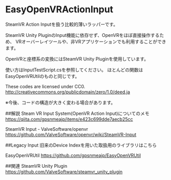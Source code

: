 # EasyOpenVRActionInput

SteamVR Action Inputを扱う比較的薄いラッパーです。

SteamVR Unity PluginのInput機能に依存せず、OpenVRをほぼ直接操作するため、
VRオーバーレイツールや、非VRアプリケーションでも利用することができます。

OpenVRと座標系の変換にはSteamVR Unity Pluginを使用しています。

使い方はInputTestScript.csを参照してください。
ほとんどの関数はEasyOpenVRUtilのものと同じです。

These codes are licensed under CC0.
http://creativecommons.org/publicdomain/zero/1.0/deed.ja

※今後、コードの構造が大きく変わる場合があります。

##解説
Steam VR Input System(OpenVR Action Input)についてのメモ 
https://qiita.com/gpsnmeajp/items/e423c699dde7aecb25cc

SteamVR Input - ValveSoftware/openvr
https://github.com/ValveSoftware/openvr/wiki/SteamVR-Input

##Legacy Input
旧来のDevice Indexを用いた取扱用のライブラリはこちら

EasyOpenVRUtil
https://github.com/gpsnmeajp/EasyOpenVRUtil

##関連
SteamVR Unity Plugin
https://github.com/ValveSoftware/steamvr_unity_plugin
